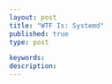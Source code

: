```yaml
---
layout: post
title: "WTF Is: Systemd"
published: true
type: post

keywords: 
description:
---
```

	

